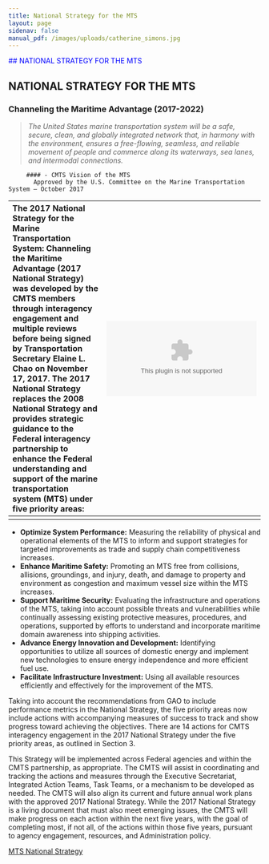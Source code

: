```yaml
---
title: National Strategy for the MTS
layout: page
sidenav: false
manual_pdf: /images/uploads/catherine_simons.jpg
---
```

<span style="color:blue">## NATIONAL STRATEGY FOR THE MTS</span>
## NATIONAL STRATEGY FOR THE MTS
### Channeling the Maritime Advantage (2017-2022)

> _The United States marine transportation system will be a safe, secure, clean, and globally integrated network that, in harmony with the environment, ensures a free-flowing, seamless, and reliable movement of people and commerce along its waterways, sea lanes, and intermodal connections._

         #### - CMTS Vision of the MTS
           Approved by the U.S. Committee on the Marine Transportation System – October 2017 
           


|The 2017 National Strategy for the Marine Transportation System: Channeling the Maritime Advantage (2017 National Strategy) was developed by the CMTS members through interagency engagement and multiple reviews before being signed by Transportation Secretary Elaine L. Chao on November 17, 2017. The 2017 National Strategy replaces the 2008 National Strategy and provides strategic guidance to the Federal interagency partnership to enhance the Federal understanding and support of the marine transportation system (MTS) under five priority areas:| ![description](www.google.com) |
|:-|--|
|  | |


-   **Optimize System Performance:** Measuring the reliability of physical and operational elements of the MTS to inform and support strategies for targeted improvements as trade and supply chain competitiveness increases.
-   **Enhance Maritime Safety:** Promoting an MTS free from collisions, allisions, groundings, and injury, death, and damage to property and environment as congestion and maximum vessel size within the MTS increases.
-   **Support Maritime Security:** Evaluating the infrastructure and operations of the MTS, taking into account possible threats and vulnerabilities while continually assessing existing protective measures, procedures, and operations, supported by efforts to understand and incorporate maritime domain awareness into shipping activities.
-   **Advance Energy Innovation and Development:** Identifying opportunities to utilize all sources of domestic energy and implement new technologies to ensure energy independence and more efficient fuel use.
-   **Facilitate Infrastructure Investment:** Using all available resources efficiently and effectively for the improvement of the MTS.

Taking into account the recommendations from GAO to include performance metrics in the National Strategy, the five priority areas now include actions with accompanying measures of success to track and show progress toward achieving the objectives. There are 14 actions for CMTS interagency engagement in the 2017 National Strategy under the five priority areas, as outlined in Section 3.

This Strategy will be implemented across Federal agencies and within the CMTS partnership, as appropriate. The CMTS will assist in coordinating and tracking the actions and measures through the Executive Secretariat, Integrated Action Teams, Task Teams, or a mechanism to be developed as needed. The CMTS will also align its current and future annual work plans with the approved 2017 National Strategy. While the 2017 National Strategy is a living document that must also meet emerging issues, the CMTS will make progress on each action within the next five years, with the goal of completing most, if not all, of the actions within those five years, pursuant to agency engagement, resources, and Administration policy.

[MTS National Strategy](/assets/uploads/documents/National_Strategy_for_the_MTS_October_2017.pdf)